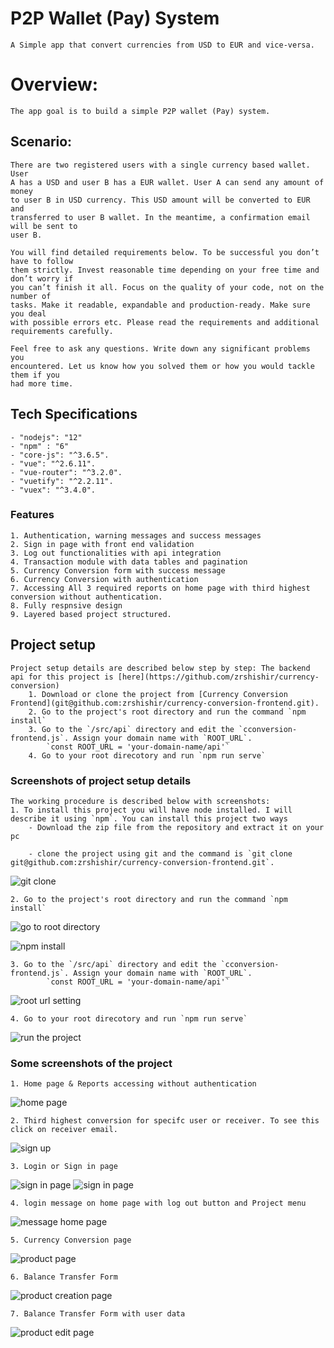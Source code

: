 # P2P Wallet (Pay) System
    A Simple app that convert currencies from USD to EUR and vice-versa.

# Overview:
    The app goal is to build a simple P2P wallet (Pay) system.

## Scenario:
    There are two registered users with a single currency based wallet. User
    A has a USD and user B has a EUR wallet. User A can send any amount of money
    to user B in USD currency. This USD amount will be converted to EUR and
    transferred to user B wallet. In the meantime, a confirmation email will be sent to
    user B.

    You will find detailed requirements below. To be successful you don’t have to follow
    them strictly. Invest reasonable time depending on your free time and don’t worry if
    you can’t finish it all. Focus on the quality of your code, not on the number of
    tasks. Make it readable, expandable and production-ready. Make sure you deal
    with possible errors etc. Please read the requirements and additional
    requirements carefully.

    Feel free to ask any questions. Write down any significant problems you
    encountered. Let us know how you solved them or how you would tackle them if you
    had more time.

## Tech Specifications
	- "nodejs": "12"
	- "npm" : "6"
	- "core-js": "^3.6.5".
    - "vue": "^2.6.11".
    - "vue-router": "^3.2.0".
    - "vuetify": "^2.2.11".
    - "vuex": "^3.4.0".


### Features
	1. Authentication, warning messages and success messages
	2. Sign in page with front end validation
	3. Log out functionalities with api integration
	4. Transaction module with data tables and pagination
	5. Currency Conversion form with success message
    6. Currency Conversion with authentication
	7. Accessing All 3 required reports on home page with third highest conversion without authentication.
    8. Fully respnsive design
    9. Layered based project structured.

## Project setup
	Project setup details are described below step by step: The backend api for this project is [here](https://github.com/zrshishir/currency-conversion)
		1. Download or clone the project from [Currency Conversion Frontend](git@github.com:zrshishir/currency-conversion-frontend.git). 
		2. Go to the project's root directory and run the command `npm install`
		3. Go to the `/src/api` directory and edit the `cconversion-frontend.js`. Assign your domain name with `ROOT_URL`. 
			`const ROOT_URL = 'your-domain-name/api'`
		4. Go to your root direcotory and run `npm run serve`


### Screenshots of project setup details
	The working procedure is described below with screenshots:
	1. To install this project you will have node installed. I will describe it using `npm`. You can install this project two ways
		- Download the zip file from the repository and extract it on your pc

		- clone the project using git and the command is `git clone git@github.com:zrshishir/currency-conversion-frontend.git`. 

![git clone](/screenshots/git_clone.png)

	2. Go to the project's root directory and run the command `npm install`

![go to root directory](/screenshots/go_to_root_directory.png)

![npm install](/screenshots/npm_install.png)

	3. Go to the `/src/api` directory and edit the `cconversion-frontend.js`. Assign your domain name with `ROOT_URL`. 
			`const ROOT_URL = 'your-domain-name/api'`

![root url setting](/screenshots/root_url_setup.png)

	4. Go to your root direcotory and run `npm run serve`

![run the project](/screenshots/npm_run_serve.png)

### Some screenshots of the project
	1. Home page & Reports accessing without authentication

![home page](/screenshots/home_report_page.png)

	2. Third highest conversion for specifc user or receiver. To see this click on receiver email.

![sign up](/screenshots/report_data_3.png)

	3. Login or Sign in page

![sign in page](/screenshots/signin_menu.png)
![sign in page](/screenshots/login_page.png)

	4. login message on home page with log out button and Project menu

![message home page](/screenshots/home_report_page.png)

	5. Currency Conversion page

![product page](/screenshots/currency_conversion_page.png)

	6. Balance Transfer Form

![product creation page](/screenshots/balance_transfer_form.png)

	7. Balance Transfer Form with user data

![product edit page](/screenshots/with_user_data.png)


